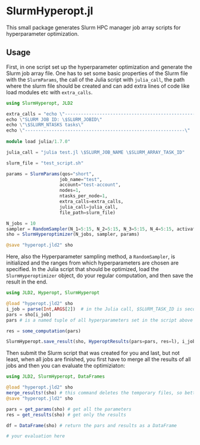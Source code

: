 # SlurmHyperopt.jl

This small package generates Slurm HPC manager job array scripts for hyperparameter optimization. 

## Usage 

First, in one script set up the hyperparameter optimization and generate the Slurm job array file. One has to set some basic properties of the Slurm file with the `SlurmParams`, the call of the Julia script with `julia_call`, the path where the slurm file should be created and can add extra lines of code like load modules etc with `extra_calls`. 

```julia 
using SlurmHyperopt, JLD2 

extra_calls = "echo \"------------------------------------------------------------\"
echo \"SLURM JOB ID: \$SLURM_JOBID\"
echo \"\$SLURM_NTASKS tasks\"
echo \"------------------------------------------------------------\"
    
module load julia/1.7.0"

julia_call = "julia test.jl \$SLURM_JOB_NAME \$SLURM_ARRAY_TASK_ID"

slurm_file = "test_script.sh"

params = SlurmParams(qos="short", 
                    job_name="test",
                    account="test-account",
                    nodes=1, 
                    ntasks_per_node=1,
                    extra_calls=extra_calls,
                    julia_call=julia_call,
                    file_path=slurm_file)

N_jobs = 10
sampler = RandomSampler(N_1=5:15, N_2=5:15, N_3=5:15, N_4=5:15, activation=["relu","selu","swish","tanh"])
sho = SlurmHyperoptimizer(N_jobs, sampler, params)

@save "hyperopt.jld2" sho
```
Here, also the Hyperparameter sampling method, a `RandomSampler`, is initialized and the ranges from which hyperparameters are chosen are specified. In the Julia script that should be optimized, load the 
`SlurmHyperoptimizer` object, do your regular computation, and then save the result in the end. 

```julia 
using JLD2, Hyperopt, SlurmHyperopt

@load "hyperopt.jld2" sho 
i_job = parse(Int,ARGS[2])  # in the Julia call, $SLURM_TASK_ID is second, that's why we use ARGS[2] here
pars = sho[i_job]   
pars # is a named tuple of all hyperparameters set in the script above with the Hyperoptimizer struct

res = some_computation(pars)

SlurmHyperopt.save_result(sho, HyperoptResults(pars=pars, res=l), i_job)
```

Then submit the Slurm script that was created for you and last, but not least, when all jobs are finished, you first have to merge all the results of all jobs and then you can evaluate the optimiziaton:

```julia 
using JLD2, SlurmHyperopt, DataFrames

@load "hyperopt.jld2" sho
merge_results!(sho) # this command deletes the temporary files, so better save sho again
@save "hyperopt.jld2" sho

pars = get_params(sho) # get all the parameters 
res = get_results(sho) # get only the results 

df = DataFrame(sho) # return the pars and results as a DataFrame

# your evaluation here 
```



 
